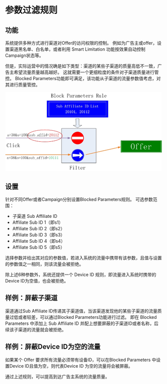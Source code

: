 # 参数过滤规则
## 功能
系统提供多种方式进行渠道对Offer的访问权限的控制。
例如为广告主或offer，设置渠道黑名单、白名单，或者利用 Smart Limitation 功能按效果自动控制Campaign状态等。

但是，实际运营中的情况确是如下类型：渠道的某些子渠道的质量高低不一致，广告主希望流量质量越高越好。
这就需要一个更细粒度的条件对子渠道质量进行管控。 Blocked Parameters功能即可满足，该功能从子渠道的流量参数值考虑，对其进行质量管控。

![BlockParameters](./image/BlockParameters.jpg)


## 设置
针对不同Offer或者Campaign分别设置Blocked Parameters规则。
可选参数范围：
* 子渠道 Sub Affiliate ID
* Affiliate Sub ID 1（即s1）
* Affiliate Sub ID 2（即s2）
* Affiliate Sub ID 3（即s3）
* Affiliate Sub ID 4（即s4）
* Affiliate Sub ID 5（即s5）

选择参数并给出其对应的参数值，若进入系统的流量中携带有该参数，且值与设置的参数值之一相同，则该流量会被拒绝。

除上述6种参数外，系统还提供一个 Device ID 规则，即流量进入系统时携带的Device ID为空值，也会被拒绝。

## 样例：屏蔽子渠道
渠道通过Sub Affiliate ID传递其子渠道值，当该渠道发现他的某些子渠道的流量质量过低或者较差，可以通过Blocked Parameters功能进行过滤。
即在 Blocked Parameters 中添加上 Sub Affiliate ID 并配上想要屏蔽的子渠道ID或者名称，后续该子渠道的流量就会被拒绝。

## 样例：屏蔽Device ID为空的流量
如果某个 Offer 要求所有流量必须带有设备ID，可以在Blocked Parameters 中设置Device ID且值为空，则代表Device ID 为空的流量将会被屏蔽。

通过上述规则，可以提高到达广告主系统的流量质量。




